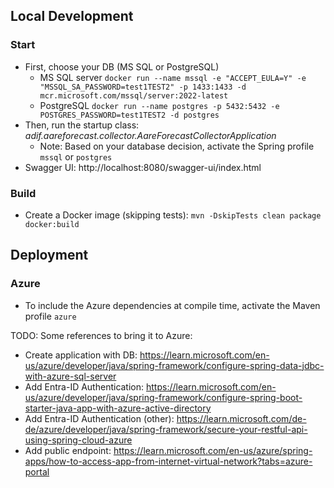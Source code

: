 
## Local Development
### Start
 * First, choose your DB (MS SQL or PostgreSQL) 
   * MS SQL server `docker run --name mssql -e "ACCEPT_EULA=Y" -e "MSSQL_SA_PASSWORD=test1TEST2" -p 1433:1433 -d mcr.microsoft.com/mssql/server:2022-latest`
   * PostgreSQL `docker run --name postgres -p 5432:5432 -e POSTGRES_PASSWORD=test1TEST2 -d postgres`
 * Then, run the startup class: _adif.aareforecast.collector.AareForecastCollectorApplication_
   * Note: Based on your database decision, activate the Spring profile `mssql` or `postgres`
 * Swagger UI: http://localhost:8080/swagger-ui/index.html

### Build
 * Create a Docker image (skipping tests): `mvn -DskipTests clean package docker:build`
## Deployment
### Azure

* To include the Azure dependencies at compile time, activate the Maven profile `azure`

TODO: Some references to bring it to Azure:
* Create application with DB: https://learn.microsoft.com/en-us/azure/developer/java/spring-framework/configure-spring-data-jdbc-with-azure-sql-server
* Add Entra-ID Authentication: https://learn.microsoft.com/en-us/azure/developer/java/spring-framework/configure-spring-boot-starter-java-app-with-azure-active-directory
* Add Entra-ID Authentication (other): https://learn.microsoft.com/de-de/azure/developer/java/spring-framework/secure-your-restful-api-using-spring-cloud-azure
* Add public endpoint: https://learn.microsoft.com/en-us/azure/spring-apps/how-to-access-app-from-internet-virtual-network?tabs=azure-portal